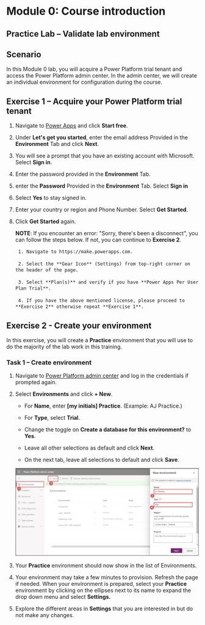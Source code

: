 Module 0: Course introduction
=================================

## Practice Lab – Validate lab environment

Scenario
--------

In this Module 0 lab, you will acquire a Power Platform trial tenant and access the Power Platform admin center. In the admin center, we will create an individual environment for configuration during the course.

Exercise 1 – Acquire your Power Platform trial tenant 
------------------------------------------

1. Navigate to [Power Apps](https://powerapps.microsoft.com) and click **Start free**.

1. Under **Let's get you started**, enter the email address Provided in the **Environment** Tab and click **Next**.

1. You will see a prompt that you have an existing account with Microsoft. Select **Sign in**.

1. Enter the password provided in the **Environment** Tab. 

1. enter the **Password** Provided in the **Environment** Tab. Select **Sign in**

1. Select **Yes** to stay signed in.

1. Enter your country or region and Phone Number. Select **Get Started**.

1. Click **Get Started** again.

      **NOTE**: If you encounter an error: "Sorry, there's been a disconnect", you can follow the steps below. If not, you can continue to **Exercise 2**.
    
        1. Navigate to https://make.powerapps.com.
    
        2. Select the **Gear Icon** (Settings) from top-right corner on the header of the page.
    
        3. Select **Plan(s)** and verify if you have **Power Apps Per User Plan Trial**.
    
        4. If you have the above mentioned license, please proceed to **Exercise 2** otherwise repeat **Exercise 1**.
        

Exercise 2 - Create your environment 
------------------------------------------

In this exercise, you will create a **Practice** environment that you will use to do the majority of the lab work in this training.

### Task 1 – Create environment

1.  Navigate to [Power Platform admin center](https://admin.Powerplatform.microsoft.com) and log in the credentials if prompted again.

1. Select **Environments** and click **+ New**.

    - For **Name**, enter **[my initials] Practice**. (Example: AJ Practice.)
    
    - For **Type**, select **Trial**.
    
    - Change the toggle on **Create a database for this environment?** to **Yes**.
    
    - Leave all other selections as default and click **Next**.

    - On the next tab, leave all selections to default and click **Save**.

     ![](00/image001.jpg)

1. Your **Practice** environment should now show in the list of Environments. 

1. Your environment may take a few minutes to provision. Refresh the page if needed. When your environment is prepared, select your **Practice** environment by clicking on the ellipses next to its name to expand the drop down menu and select **Settings.** 

1.  Explore the different areas in **Settings** that you are interested in but do not make any changes. 
